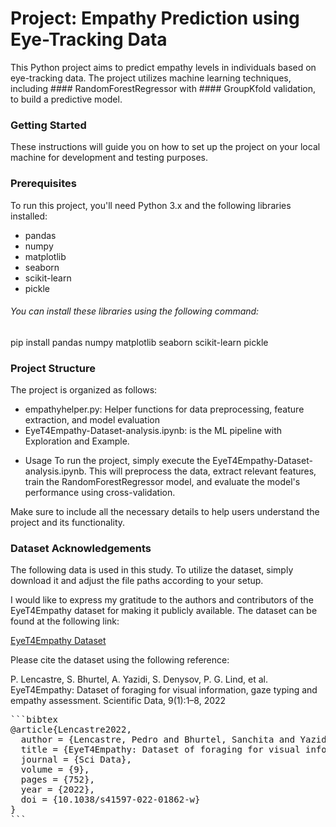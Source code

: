# Project: Empathy Prediction using Eye-Tracking Data

This Python project aims to predict empathy levels in individuals based on eye-tracking data. The project utilizes machine learning techniques, including #### RandomForestRegressor with #### GroupKfold validation, to build a predictive model.

### Getting Started
These instructions will guide you on how to set up the project on your local machine for development and testing purposes.

### Prerequisites
To run this project, you'll need Python 3.x and the following libraries installed:

* pandas
* numpy
* matplotlib
* seaborn
* scikit-learn
* pickle

###### You can install these libraries using the following command:

pip install pandas numpy matplotlib seaborn scikit-learn pickle

### Project Structure
The project is organized as follows:

- empathyhelper.py: Helper functions for data preprocessing, feature extraction, and model evaluation
- EyeT4Empathy-Dataset-analysis.ipynb: is the ML pipeline with Exploration and Example.

* Usage
To run the project, simply execute the EyeT4Empathy-Dataset-analysis.ipynb. This will preprocess the data, extract relevant features, train the RandomForestRegressor model, and evaluate the model's performance using cross-validation.

Make sure to include all the necessary details to help users understand the project and its functionality.

### Dataset Acknowledgements

The following data is used in this study. To utilize the dataset, simply download it and adjust the file paths according to your setup.

I would like to express my gratitude to the authors and contributors of the EyeT4Empathy dataset for making it publicly available. The dataset can be found at the following link:

[EyeT4Empathy Dataset](https://doi.org/10.1038/s41597-022-01862-w)

Please cite the dataset using the following reference:

P. Lencastre, S. Bhurtel, A. Yazidi, S. Denysov, P. G. Lind, et al. EyeT4Empathy: Dataset of foraging for visual information, gaze typing and empathy assessment. Scientific Data, 9(1):1–8, 2022


<pre>
```bibtex
@article{Lencastre2022,
  author = {Lencastre, Pedro and Bhurtel, Sanchita and Yazidi, Anis and et al.},
  title = {EyeT4Empathy: Dataset of foraging for visual information, gaze typing and empathy assessment},
  journal = {Sci Data},
  volume = {9},
  pages = {752},
  year = {2022},
  doi = {10.1038/s41597-022-01862-w}
}
```
</pre>
